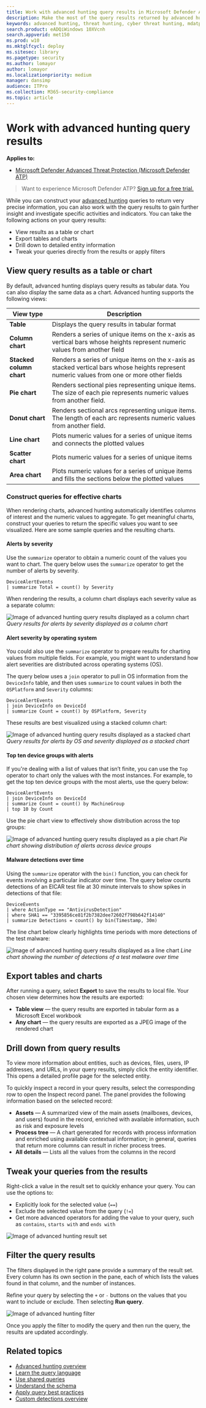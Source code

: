 ```yaml
---
title: Work with advanced hunting query results in Microsoft Defender ATP
description: Make the most of the query results returned by advanced hunting in Microsoft Defender ATP
keywords: advanced hunting, threat hunting, cyber threat hunting, mdatp, microsoft defender atp, wdatp search, query, telemetry, custom detections, schema, kusto, visualization, chart, filters, drill down
search.product: eADQiWindows 10XVcnh
search.appverid: met150
ms.prod: w10
ms.mktglfcycl: deploy
ms.sitesec: library
ms.pagetype: security
ms.author: lomayor
author: lomayor
ms.localizationpriority: medium
manager: dansimp
audience: ITPro
ms.collection: M365-security-compliance 
ms.topic: article
---
```


# Work with advanced hunting query results

**Applies to:**
- [Microsoft Defender Advanced Threat Protection (Microsoft Defender ATP)](https://go.microsoft.com/fwlink/p/?linkid=2069559)

>Want to experience Microsoft Defender ATP? [Sign up for a free trial.](https://www.microsoft.com/microsoft-365/windows/microsoft-defender-atp?ocid=docs-wdatp-advancedhunting-abovefoldlink)

While you can construct your [advanced hunting](advanced-hunting-overview.md) queries to return very precise information, you can also work with the query results to gain further insight and investigate specific activities and indicators. You can take the following actions on your query results:

- View results as a table or chart
- Export tables and charts
- Drill down to detailed entity information
- Tweak your queries directly from the results or apply filters

## View query results as a table or chart
By default, advanced hunting displays query results as tabular data. You can also display the same data as a chart. Advanced hunting supports the following views:

| View type | Description |
| -- | -- |
| **Table** | Displays the query results in tabular format |
| **Column chart** | Renders a series of unique items on the x-axis as vertical bars whose heights represent numeric values from another field |
| **Stacked column chart** | Renders a series of unique items on the x-axis as stacked vertical bars whose heights represent numeric values from one or more other fields |
| **Pie chart** | Renders sectional pies representing unique items. The size of each pie represents numeric values from another field. |
| **Donut chart** | Renders sectional arcs representing unique items. The length of each arc represents numeric values from another field. |
| **Line chart** | Plots numeric values for a series of unique items and connects the plotted values |
| **Scatter chart** | Plots numeric values for a series of unique items |
| **Area chart** | Plots numeric values for a series of unique items and fills the sections below the plotted values |

### Construct queries for effective charts
When rendering charts, advanced hunting automatically identifies columns of interest and the numeric values to aggregate. To get meaningful charts, construct your queries to return the specific values you want to see visualized. Here are some sample queries and the resulting charts.

#### Alerts by severity
Use the `summarize` operator to obtain a numeric count of the values you want to chart. The query below uses the `summarize` operator to get the number of alerts by severity.

```kusto
DeviceAlertEvents
| summarize Total = count() by Severity
```
When rendering the results, a column chart displays each severity value as a separate column:

![Image of advanced hunting query results displayed as a column chart](images/advanced-hunting-column-chart.jpg)
*Query results for alerts by severity displayed as a column chart*

#### Alert severity by operating system
You could also use the `summarize` operator to prepare results for charting values from multiple fields. For example, you might want to understand how alert severities are distributed across operating systems (OS). 

The query below uses a `join` operator to pull in OS information from the `DeviceInfo` table, and then uses `summarize` to count values in both the `OSPlatform` and `Severity` columns:

```kusto
DeviceAlertEvents
| join DeviceInfo on DeviceId
| summarize Count = count() by OSPlatform, Severity
```
These results are best visualized using a stacked column chart:

![Image of advanced hunting query results displayed as a stacked chart](images/advanced-hunting-stacked-chart.jpg)
*Query results for alerts by OS and severity displayed as a stacked chart*

#### Top ten device groups with alerts
If you're dealing with a list of values that isn’t finite, you can use the `Top` operator to chart only the values with the most instances. For example, to get the top ten device groups with the most alerts, use the query below:

```kusto
DeviceAlertEvents
| join DeviceInfo on DeviceId
| summarize Count = count() by MachineGroup
| top 10 by Count
```
Use the pie chart view to effectively show distribution across the top groups:

![Image of advanced hunting query results displayed as a pie chart](images/advanced-hunting-pie-chart.jpg)
*Pie chart showing distribution of alerts across device groups*

#### Malware detections over time
Using the `summarize` operator with the `bin()` function, you can check for events involving a particular indicator over time. The query below counts detections of an EICAR test file at 30 minute intervals to show spikes in detections of that file:

```kusto
DeviceEvents
| where ActionType == "AntivirusDetection"
| where SHA1 == "3395856ce81f2b7382dee72602f798b642f14140"
| summarize Detections = count() by bin(Timestamp, 30m)
```
The line chart below clearly highlights time periods with more detections of the test malware: 

![Image of advanced hunting query results displayed as a line chart](images/advanced-hunting-line-chart.jpg)
*Line chart showing the number of detections of a test malware over time*


## Export tables and charts
After running a query, select **Export** to save the results to local file. Your chosen view determines how the results are exported:

- **Table view** — the query results are exported in tabular form as a Microsoft Excel workbook
- **Any chart** — the query results are exported as a JPEG image of the rendered chart

## Drill down from query results
To view more information about entities, such as devices, files, users, IP addresses, and URLs, in your query results, simply click the entity identifier. This opens a detailed profile page for the selected entity.

To quickly inspect a record in your query results, select the corresponding row to open the Inspect record panel. The panel provides the following information based on the selected record:

- **Assets** — A summarized view of the main assets (mailboxes, devices, and users) found in the record, enriched with available information, such as risk and exposure levels
- **Process tree** — A chart generated for records with process information and enriched using available contextual information; in general, queries that return more columns can result in richer process trees.
- **All details** — Lists all the values from the columns in the record

## Tweak your queries from the results
Right-click a value in the result set to quickly enhance your query. You can use the options to:

- Explicitly look for the selected value (`==`)
- Exclude the selected value from the query (`!=`)
- Get more advanced operators for adding the value to your query, such as `contains`, `starts with` and `ends with` 

![Image of advanced hunting result set](images/advanced-hunting-results-filter.png)

## Filter the query results
The filters displayed in the right pane provide a summary of the result set. Every column has its own section in the pane, each of which lists the values found in that column, and the number of instances.

Refine your query by selecting the `+` or `-` buttons on the values that you want to include or exclude. Then selecting **Run query**.

![Image of advanced hunting filter](images/advanced-hunting-filter.png)

Once you apply the filter to modify the query and then run the query, the results are updated accordingly.

## Related topics
- [Advanced hunting overview](advanced-hunting-overview.md)
- [Learn the query language](advanced-hunting-query-language.md)
- [Use shared queries](advanced-hunting-shared-queries.md)
- [Understand the schema](advanced-hunting-schema-reference.md)
- [Apply query best practices](advanced-hunting-best-practices.md)
- [Custom detections overview](overview-custom-detections.md)